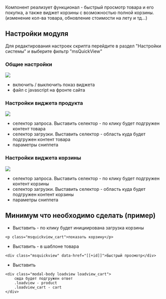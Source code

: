 Компонент реализует функционал - быстрый просмотр товара и его покупка, а также виджет корзины с возможностью полной корзины.
(изменение кол-ва товара, обновление стоимости на лету и тд...)

## Настройки модуля
Для редактирования настроек скрипта перейдите в раздел "Настройки системы" и выберите фильтр "msQuickView"

### Общие настройки
[![](http://file.modx.pro/files/7/a/8/7a8d8b2bcbdb837f5e563e5eb797e834s.jpg)](http://file.modx.pro/files/7/a/8/7a8d8b2bcbdb837f5e563e5eb797e834.png)

* включить / выключить показ виджета
* файл c javascript на фронте сайта

### Настройки виджета продукта
[![](http://file.modx.pro/files/9/3/6/9364dc7dd0994599487b4e0f1f6d3d57s.jpg)](http://file.modx.pro/files/9/3/6/9364dc7dd0994599487b4e0f1f6d3d57.png)

* селектор запроса. Выставить селектор - по клику будет подгружен контент товара
* селектор загрузки. Выставить селектор - область куда будет подгружен контент товара
* параметры сниппета

### Настройки виджета корзины
[![](http://file.modx.pro/files/2/2/a/22adafa625d806bb484c2477ec41f7d2s.jpg)](http://file.modx.pro/files/2/2/a/22adafa625d806bb484c2477ec41f7d2.png)

* селектор запроса. Выставить селектор - по клику будет подгружен контент корзины
* селектор загрузки. Выставить селектор - область куда будет подгружен контент корзины
* параметры сниппета

## Минимум что необходимо сделать (пример)

* Выставить - по клику будет инициирована загрузка корзины
```
<p class="msquickview_cart">показать корзину</p> 
```
* Выставить - в шаблоне товара
```
<div class="msquickview" data-href="[[+id]]">Быстрый просмотр</div> 
```
* Выставить
```
<div class="modal-body loadview loadview_cart">
    сюда будет подгружен ответ
    .loadview - product
    .loadview_cart - cart
</div>
```